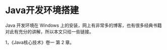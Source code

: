 # Java开发环境搭建

Java 开发环境在 Windows 上的安装，网上有非常多的博客，也有很多经典书籍对此有充分的讲解，所以本文只给一些链接。

1，《Java核心技术》卷一 第 2 章。







